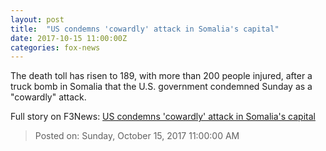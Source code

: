 ```yaml
---
layout: post
title:  "US condemns 'cowardly' attack in Somalia's capital"
date: 2017-10-15 11:00:00Z
categories: fox-news
---
```


The death toll has risen to 189, with more than 200 people injured, after a truck bomb in Somalia that the U.S. government condemned Sunday as a "cowardly" attack.


Full story on F3News: [US condemns 'cowardly' attack in Somalia's capital](http://www.f3nws.com/n/AftZnD)

> Posted on: Sunday, October 15, 2017 11:00:00 AM
